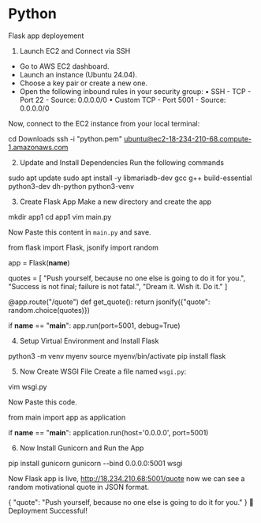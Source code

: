 # Python
Flask app deployement

 
1. Launch EC2 and Connect via SSH

- Go to AWS EC2 dashboard.
- Launch an instance (Ubuntu 24.04).
- Choose a key pair or create a new one.
- Open the following inbound rules in your security group:
    • SSH - TCP - Port 22 - Source: 0.0.0.0/0
    • Custom TCP - Port 5001 - Source: 0.0.0.0/0

Now, connect to the EC2 instance from your local terminal:


cd Downloads
ssh -i "python.pem" ubuntu@ec2-18-234-210-68.compute-1.amazonaws.com


2. Update and Install Dependencies
Run the following commands 

sudo apt update
sudo apt install -y libmariadb-dev gcc g++ build-essential python3-dev dh-python python3-venv

3. Create Flask App
Make a new directory and create the app

mkdir app1
cd app1
vim main.py

Now Paste this content in `main.py` and save.

from flask import Flask, jsonify
import random

app = Flask(__name__)

quotes = [
    "Push yourself, because no one else is going to do it for you.",
    "Success is not final; failure is not fatal.",
    "Dream it. Wish it. Do it."
]

@app.route("/quote")
def get_quote():
    return jsonify({"quote": random.choice(quotes)})

if __name__ == "__main__":
    app.run(port=5001, debug=True)

4. Setup Virtual Environment and Install Flask

python3 -m venv myenv
source myenv/bin/activate
pip install flask

5. Now Create WSGI File
Create a file named `wsgi.py`:

vim wsgi.py

Now Paste this code.

from main import app as application

if __name__ == "__main__":
    application.run(host='0.0.0.0', port=5001)

6. Now Install Gunicorn and Run the App

pip install gunicorn
gunicorn --bind 0.0.0.0:5001 wsgi

Now  Flask app is live,
http://18.234.210.68:5001/quote
now we can see a random motivational quote in JSON format.

{
  "quote": "Push yourself, because no one else is going to do it for you."
}
🎉 Deployment Successful!


